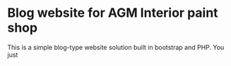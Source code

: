 # Blog website for AGM Interior paint shop
This is a simple blog-type website solution built in bootstrap and PHP.
You just
